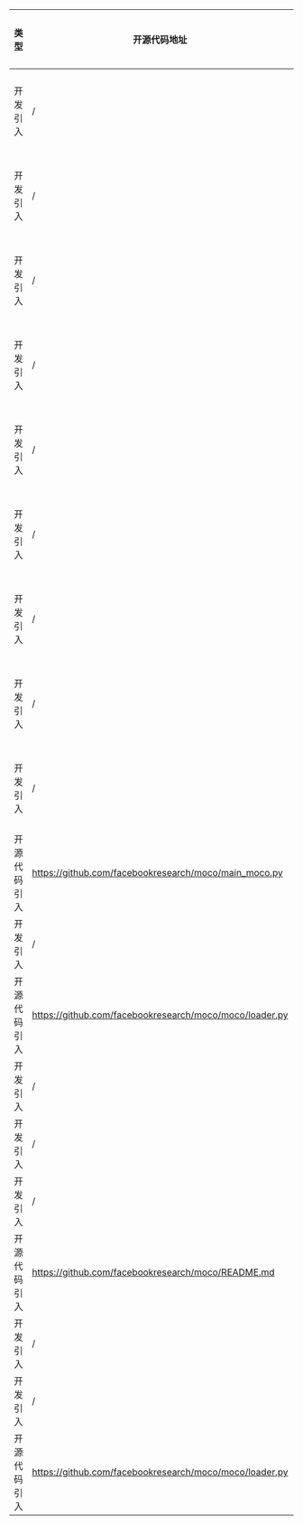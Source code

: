 | 类型     | 开源代码地址                                                       | 文件名                                         | 公网IP地址/公网URL地址/域名/邮箱地址 | 用途说明   |
|--------|--------------------------------------------------------------|---------------------------------------------|------------------------|--------|
| 开发引入 | / | url.ini | https://download.pytorch.org/models/resnet18-5c106cde.pth | 下载权重文件 |
| 开发引入 | / | url.ini | https://download.pytorch.org/models/resnet34-333f7ec4.pth | 下载权重文件 |
| 开发引入 | / | url.ini | https://download.pytorch.org/models/resnet50-19c8e357.pth | 下载权重文件 |
| 开发引入 | / | url.ini | https://download.pytorch.org/models/resnet101-5d3b4d8f.pth | 下载权重文件 |
| 开发引入 | / | url.ini | https://download.pytorch.org/models/resnet152-b121ed2d.pth | 下载权重文件 |
| 开发引入 | / | url.ini | https://download.pytorch.org/models/resnext50_32x4d-7cdf4587.pth | 下载权重文件 |
| 开发引入 | / | url.ini | https://download.pytorch.org/models/resnext101_32x8d-8ba56ff5.pth | 下载权重文件 |
| 开发引入 | / | url.ini | https://download.pytorch.org/models/wide_resnet50_2-95faca4d.pth | 下载权重文件 |
| 开发引入 | / | url.ini | https://download.pytorch.org/models/wide_resnet101_2-32ee1156.pth | 下载权重文件 |
| 开源代码引入 | https://github.com/facebookresearch/moco/main_moco.py | Moco-v2/main_moco.py | https://arxiv.org/abs/1805.01978 | 论文地址 |
| 开发引入 | / | Moco-v2/resnet.py | https://arxiv.org/pdf/1512.03385.pdf | 论文地址 |
| 开源代码引入 | https://github.com/facebookresearch/moco/moco/loader.py | Moco-v2/main_moco.py | https://arxiv.org/abs/2002.05709 | 论文地址 |
| 开发引入 | / | Moco-v2/resnet.py | https://arxiv.org/pdf/1605.07146.pdf | 论文地址 |
| 开发引入 | / | Moco-v2/resnet.py | https://arxiv.org/abs/1706.02677 | 论文地址 |
| 开发引入 | / | Moco-v2/resnet.py | https://ngc.nvidia.com/catalog/model-scripts/nvidia:resnet_50_v1_5_for_pytorch | 相关说明 |
| 开源代码引入 | https://github.com/facebookresearch/moco/README.md | Moco-v2/moco/builder.py | https://arxiv.org/abs/1911.05722 | 论文地址 |
| 开发引入 | / | Moco-v2/resnet.py | https://arxiv.org/pdf/1611.05431.pdf | 论文地址 |
| 开发引入 | / | Moco-v2/resnet.py | https://arxiv.org/abs/1512.03385 | 论文地址 |
| 开源代码引入 | https://github.com/facebookresearch/moco/moco/loader.py | Moco-v2/moco/loader.py | https://arxiv.org/abs/2002.05709 | 论文地址 |
